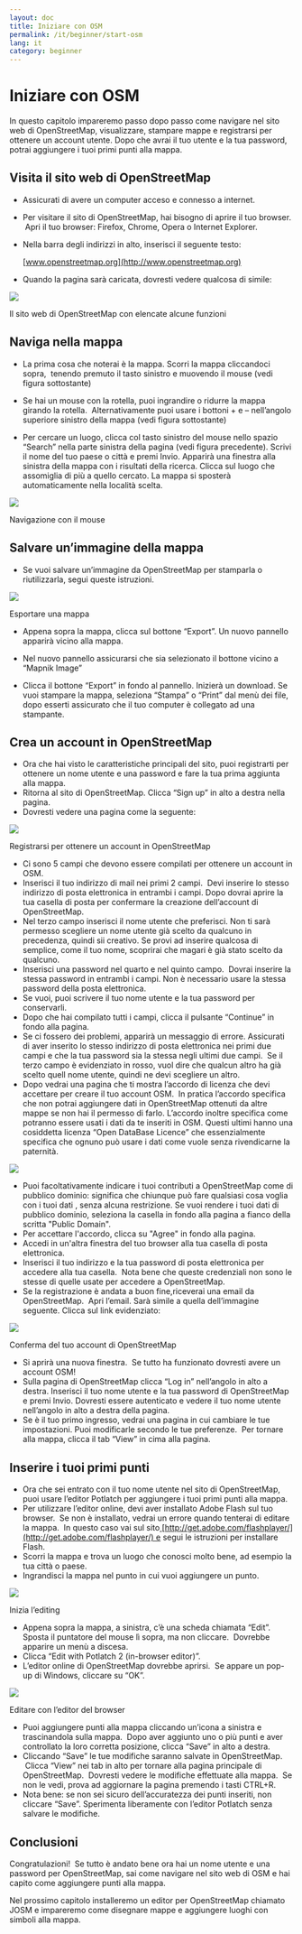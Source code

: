 ```yaml
---
layout: doc
title: Iniziare con OSM
permalink: /it/beginner/start-osm
lang: it
category: beginner
---
```


Iniziare con OSM
================

In questo capitolo impareremo passo dopo passo come navigare nel sito
web di OpenStreetMap, visualizzare, stampare mappe e registrarsi per
ottenere un account utente. Dopo che avrai il tuo utente e la tua
password, potrai aggiungere i tuoi primi punti alla mappa.

Visita il sito web di OpenStreetMap
-----------------------------------

- Assicurati di avere un computer acceso e connesso a internet.
- Per visitare il sito di OpenStreetMap, hai bisogno di aprire il tuo
    browser.  Apri il tuo browser: Firefox, Chrome, Opera o Internet
    Explorer.
- Nella barra degli indirizzi in alto, inserisci il seguente testo:

  [www.openstreetmap.org](http://www.openstreetmap.org)

- Quando la pagina sarà caricata, dovresti vedere qualcosa di simile:

![]({{site.baseurl}}/images/it_beg_ch2_image00.png)

Il sito web di OpenStreetMap con elencate alcune funzioni

Naviga nella mappa
------------------

- La prima cosa che noterai è la mappa. Scorri la mappa cliccandoci
    sopra,  tenendo premuto il tasto sinistro e muovendo il mouse (vedi
    figura sottostante)
- Se hai un mouse con la rotella, puoi ingrandire o ridurre la mappa
    girando la rotella.  Alternativamente puoi usare i bottoni + e –
    nell’angolo superiore sinistro della mappa (vedi figura sottostante)

- Per cercare un luogo, clicca col tasto sinistro del mouse nello
    spazio “Search” nella parte sinistra della pagina (vedi figura
    precedente). Scrivi il nome del tuo paese o città e premi Invio.
    Apparirà una finestra alla sinistra della mappa con i risultati
    della ricerca. Clicca sul luogo che assomiglia di più a quello
    cercato. La mappa si sposterà automaticamente nella località scelta.

![]({{site.baseurl}}/images/it_beg_ch2_image08.png)

Navigazione con il mouse

Salvare un’immagine della mappa
-------------------------------

- Se vuoi salvare un’immagine da OpenStreetMap per stamparla o
    riutilizzarla, segui queste istruzioni.

![]({{site.baseurl}}/images/it_beg_ch2_image06.png)

Esportare una mappa

- Appena sopra la mappa, clicca sul bottone “Export”. Un nuovo
    pannello apparirà vicino alla mappa.

- Nel nuovo pannello assicurarsi che sia selezionato il bottone vicino
    a “Mapnik Image”
- Clicca il bottone “Export” in fondo al pannello. Inizierà un
    download. Se vuoi stampare la mappa, seleziona “Stampa” o “Print”
    dal menù dei file, dopo esserti assicurato che il tuo computer è
    collegato ad una stampante.

Crea un account in OpenStreetMap
--------------------------------

- Ora che hai visto le caratteristiche principali del sito, puoi
    registrarti per ottenere un nome utente e una password e fare la tua
    prima aggiunta alla mappa.
- Ritorna al sito di OpenStreetMap. Clicca “Sign up” in alto a destra
    nella pagina.
- Dovresti vedere una pagina come la seguente:

![]({{site.baseurl}}/images/it_beg_ch2_image02.png)

Registrarsi per ottenere un account in OpenStreetMap

- Ci sono 5 campi che devono essere compilati per ottenere un account
    in OSM.
- Inserisci il tuo indirizzo di mail nei primi 2 campi.  Devi inserire
    lo stesso indirizzo di posta elettronica in entrambi i campi. Dopo
    dovrai aprire la tua casella di posta per confermare la creazione
    dell’account di OpenStreetMap.
- Nel terzo campo inserisci il nome utente che preferisci. Non ti sarà
    permesso scegliere un nome utente già scelto da qualcuno in
    precedenza, quindi sii creativo. Se provi ad inserire qualcosa di
    semplice, come il tuo nome, scoprirai che magari è già stato scelto
    da qualcuno.
- Inserisci una password nel quarto e nel quinto campo.  Dovrai
    inserire la stessa password in entrambi i campi. Non è necessario
    usare la stessa password della posta elettronica.
- Se vuoi, puoi scrivere il tuo nome utente e la tua password per
    conservarli.
- Dopo che hai compilato tutti i campi, clicca il pulsante “Continue”
    in fondo alla pagina.
- Se ci fossero dei problemi, apparirà un messaggio di errore.
    Assicurati di aver inserito lo stesso indirizzo di posta elettronica
    nei primi due campi e che la tua password sia la stessa negli ultimi
    due campi.  Se il terzo campo è evidenziato in rosso, vuol dire che
    qualcun altro ha già scelto quell nome utente, quindi ne devi
    scegliere un altro.
- Dopo vedrai una pagina che ti mostra l’accordo di licenza che devi
    accettare per creare il tuo account OSM.  In pratica l’accordo
    specifica che non potrai aggiungere dati in OpenStreetMap ottenuti
    da altre mappe se non hai il permesso di farlo. L’accordo inoltre
    specifica come potranno essere usati i dati da te inseriti in OSM.
    Questi ultimi hanno una cosiddetta licenza “Open DataBase Licence”
    che essenzialmente specifica che ognuno può usare i dati come vuole
    senza rivendicarne la paternità.

![]({{site.baseurl}}/images/it_beg_ch2_image07.png)

- Puoi facoltativamente indicare i tuoi contributi a OpenStreetMap
    come di pubblico dominio: significa che chiunque può fare qualsiasi
    cosa voglia con i tuoi dati , senza alcuna restrizione. Se vuoi
    rendere i tuoi dati di pubblico dominio, seleziona la casella in
    fondo alla pagina a fianco della scritta "Public Domain".
- Per accettare l'accordo, clicca su "Agree" in fondo alla pagina.
- Accedi in un'altra finestra del tuo browser alla tua casella di
    posta elettronica.
- Inserisci il tuo indirizzo e la tua password di posta elettronica
    per accedere alla tua casella.  Nota bene che queste credenziali
    non sono le stesse di quelle usate per accedere a OpenStreetMap.
- Se la registrazione è andata a buon fine,riceverai una email da
    OpenStreetMap.  Apri l’email. Sarà simile a quella dell’immagine
    seguente. Clicca sul link evidenziato:

![]({{site.baseurl}}/images/it_beg_ch2_image01.png)

Conferma del tuo account di OpenStreetMap

- Si aprirà una nuova finestra.  Se tutto ha funzionato dovresti avere
    un account OSM!
- Sulla pagina di OpenStreetMap clicca “Log in” nell’angolo in alto a
    destra. Inserisci il tuo nome utente e la tua password di
    OpenStreetMap e premi Invio. Dovresti essere autenticato e vedere il
    tuo nome utente nell’angolo in alto a destra della pagina.
- Se è il tuo primo ingresso, vedrai una pagina in cui cambiare le tue
    impostazioni. Puoi modificarle secondo le tue preferenze.  Per
    tornare alla mappa, clicca il tab “View” in cima alla pagina.

Inserire i tuoi primi punti
---------------------------

- Ora che sei entrato con il tuo nome utente nel sito di
    OpenStreetMap, puoi usare l’editor Potlatch per aggiungere i tuoi
    primi punti alla mappa.
- Per utilizzare l’editor online, devi aver installato Adobe Flash sul
    tuo browser.  Se non è installato, vedrai un errore quando tenterai
    di editare la mappa.  In questo caso vai sul
    sito[ ](http://get.adobe.com/flashplayer/)[http://get.adobe.com/flashplayer/](http://get.adobe.com/flashplayer/) e
    segui le istruzioni per installare Flash.
- Scorri la mappa e trova un luogo che conosci molto bene, ad esempio
    la tua città o paese.
- Ingrandisci la mappa nel punto in cui vuoi aggiungere un punto.

![]({{site.baseurl}}/images/it_beg_ch2_image04.png)

Inizia l’editing

- Appena sopra la mappa, a sinistra, c’è una scheda chiamata “Edit”.
    Sposta il puntatore del mouse lì sopra, ma non cliccare.  Dovrebbe
    apparire un menù a discesa.
- Clicca “Edit with Potlatch 2 (in-browser editor)”.
- L’editor online di OpenStreetMap dovrebbe aprirsi.  Se appare un
    pop-up di Windows, cliccare su “OK”.

![]({{site.baseurl}}/images/it_beg_ch2_image05.png)

Editare con l’editor del browser

- Puoi aggiungere punti alla mappa cliccando un’icona a sinistra e
    trascinandola sulla mappa.  Dopo aver aggiunto uno o più punti e
    aver controllato la loro corretta posizione, clicca “Save” in alto a
    destra.
- Cliccando “Save” le tue modifiche saranno salvate in OpenStreetMap.
     Clicca “View” nei tab in alto per tornare alla pagina principale di
    OpenStreetMap.  Dovresti vedere le modifiche effettuate alla mappa.
     Se non le vedi, prova ad aggiornare la pagina premendo i tasti
    CTRL+R.
- Nota bene: se non sei sicuro dell’accuratezza dei punti inseriti,
    non cliccare “Save”. Sperimenta liberamente con l’editor Potlatch
    senza salvare le modifiche.

Conclusioni
-----------

Congratulazioni!  Se tutto è andato bene ora hai un nome utente e una
password per OpenStreetMap, sai come navigare nel sito web di OSM e hai
capito come aggiungere punti alla mappa.

Nel prossimo capitolo installeremo un editor per OpenStreetMap chiamato
JOSM e impareremo come disegnare mappe e aggiungere luoghi con simboli
alla mappa.


